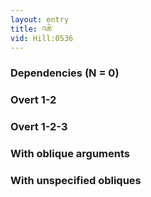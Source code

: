 ```yaml
---
layout: entry
title: འཆེ་
vid: Hill:0536
---
```

### Dependencies (N = 0)


### Overt 1-2


### Overt 1-2-3


### With oblique arguments


### With unspecified obliques
